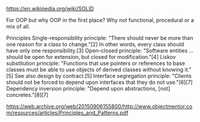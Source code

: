 https://en.wikipedia.org/wiki/SOLID

For OOP but why OOP in the first place? Why not functional, procedural or a mix of all.


Principles
Single-responsibility principle: "There should never be more than one reason for a class to change."[2] In other words, every class should have only one responsibility.[3]
Open–closed principle: "Software entities ... should be open for extension, but closed for modification."[4]
Liskov substitution principle: "Functions that use pointers or references to base classes must be able to use objects of derived classes without knowing it."[5] See also design by contract.[5]
Interface segregation principle: "Clients should not be forced to depend upon interfaces that they do not use."[6][7]
Dependency inversion principle: "Depend upon abstractions, [not] concretes."[8][7]


https://web.archive.org/web/20150906155800/http://www.objectmentor.com/resources/articles/Principles_and_Patterns.pdf
